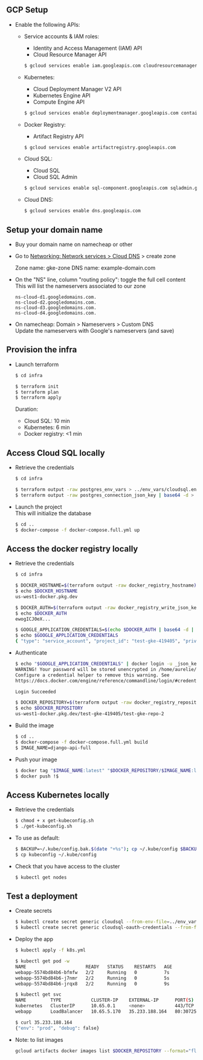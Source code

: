
## GCP Setup

* Enable the following APIs:

  - Service accounts & IAM roles:
    - Identity and Access Management (IAM) API
    - Cloud Resource Manager API

    ``` bash
    $ gcloud services enable iam.googleapis.com cloudresourcemanager.googleapis.com
    ```

  - Kubernetes:
    - Cloud Deployment Manager V2 API
    - Kubernetes Engine API
    - Compute Engine API

    ``` bash
    $ gcloud services enable deploymentmanager.googleapis.com container.googleapis.com compute.googleapis.com
    ```

  - Docker Registry:
    - Artifact Registry API

    ``` bash
    $ gcloud services enable artifactregistry.googleapis.com
    ```

  - Cloud SQL:
    - Cloud SQL
    - Cloud SQL Admin

    ``` bash
    $ gcloud services enable sql-component.googleapis.com sqladmin.googleapis.com
    ```

  - Cloud DNS:

    ``` bash
    $ gcloud services enable dns.googleapis.com
    ```

## Setup your domain name

* Buy your domain name on namecheap or other

* Go to [Networking: Network services > Cloud DNS](https://console.cloud.google.com/net-services/dns/zones) > create zone

  Zone name: gke-zone
  DNS name: example-domain.com

* On the "NS" line, column "routing policy": toggle the full cell content  
  This will list the nameservers associated to our zone

  ```
  ns-cloud-d1.googledomains.com.
  ns-cloud-d2.googledomains.com.
  ns-cloud-d3.googledomains.com.
  ns-cloud-d4.googledomains.com. 
  ```

* On namecheap: Domain > Nameservers > Custom DNS  
  Update the nameservers with Google's nameservers (and save)

## Provision the infra
 
* Launch terraform

  ``` bash
  $ cd infra

  $ terraform init
  $ terraform plan
  $ terraform apply
  ```

  Duration:
  - Cloud SQL: 10 min  
  - Kubernetes: 6 min
  - Docker registry: <1 min

## Access Cloud SQL locally

* Retrieve the credentials

  ``` bash
  $ cd infra

  $ terraform output -raw postgres_env_vars > ../env_vars/cloudsql.env
  $ terraform output -raw postgres_connection_json_key | base64 -d > ../env_vars/cloudsql_creds.json
  ```

* Launch the project  
  This will initialize the database

  ``` bash
  $ cd ..
  $ docker-compose -f docker-compose.full.yml up
  ```

## Access the docker registry locally

* Retrieve the credentials

  ``` bash
  $ cd infra

  $ DOCKER_HOSTNAME=$(terraform output -raw docker_registry_hostname)
  $ echo $DOCKER_HOSTNAME
  us-west1-docker.pkg.dev

  $ DOCKER_AUTH=$(terraform output -raw docker_registry_write_json_key)
  $ echo $DOCKER_AUTH
  ewogICJ0eX...

  $ GOOGLE_APPLICATION_CREDENTIALS=$(echo $DOCKER_AUTH | base64 -d | tr -s '\n' ' ')
  $ echo $GOOGLE_APPLICATION_CREDENTIALS
  { "type": "service_account", "project_id": "test-gke-419405", "private_key_id": ...
  ```

* Authenticate

  ``` bash
  $ echo "$GOOGLE_APPLICATION_CREDENTIALS" | docker login -u _json_key --password-stdin https://$DOCKER_HOSTNAME
  WARNING! Your password will be stored unencrypted in /home/aurelie/.docker/config.json.
  Configure a credential helper to remove this warning. See
  https://docs.docker.com/engine/reference/commandline/login/#credentials-store

  Login Succeeded
  ```
  ``` bash
  $ DOCKER_REPOSITORY=$(terraform output -raw docker_registry_repository_url)
  $ echo $DOCKER_REPOSITORY
  us-west1-docker.pkg.dev/test-gke-419405/test-gke-repo-2
  ```

* Build the image

  ``` bash
  $ cd ..
  $ docker-compose -f docker-compose.full.yml build
  $ IMAGE_NAME=django-api-full
  ```

* Push your image

  ``` bash
  $ docker tag "$IMAGE_NAME:latest" "$DOCKER_REPOSITORY/$IMAGE_NAME:latest"
  $ docker push !$
  ```

## Access Kubernetes locally

* Retrieve the credentials

  ``` bash
  $ chmod + x get-kubeconfig.sh
  $ ./get-kubeconfig.sh
  ```

* To use as default:

  ``` bash
  $ BACKUP=~/.kube/config.bak.$(date "+%s"); cp ~/.kube/config $BACKUP && echo Saved to $BACKUP
  $ cp kubeconfig ~/.kube/config
  ```

* Check that you have access to the cluster

  ``` bash
  $ kubectl get nodes
  ```

## Test a deployment

* Create secrets

  ``` bash
  $ kubectl create secret generic cloudsql --from-env-file=../env_vars/cloudsql.env
  $ kubectl create secret generic cloudsql-oauth-credentials --from-file=credentials.json=../env_vars/cloudsql_creds.json
  ```

* Deploy the app

  ``` bash
  $ kubectl apply -f k8s.yml

  $ kubectl get pod -w
  NAME                      READY   STATUS    RESTARTS   AGE
  webapp-5574bd84b6-bfmfw   2/2     Running   0          7s
  webapp-5574bd84b6-j7nmr   2/2     Running   0          5s
  webapp-5574bd84b6-jrqx8   2/2     Running   0          9s

  $ kubectl get svc
  NAME         TYPE           CLUSTER-IP    EXTERNAL-IP      PORT(S)        AGE
  kubernetes   ClusterIP      10.65.0.1     <none>           443/TCP        25m
  webapp       LoadBalancer   10.65.5.170   35.233.188.164   80:30725/TCP   3m28s

  $ curl 35.233.188.164
  {"env": "prod", "debug": false}
  ```

* Note: to list images

  ``` bash
  gcloud artifacts docker images list $DOCKER_REPOSITORY --format="flattened(package)"
  ```
